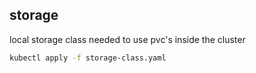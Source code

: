 ## storage
local storage class needed to use pvc's inside the cluster
```bash
kubectl apply -f storage-class.yaml
```

